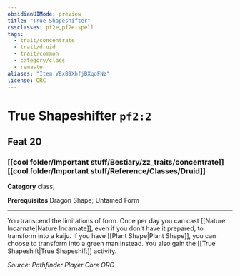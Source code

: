 ```yaml
---
obsidianUIMode: preview
title: "True Shapeshifter"
cssclasses: pf2e,pf2e-spell
tags:
  - trait/concentrate
  - trait/druid
  - trait/common
  - category/class
  - remaster
aliases: "Item.VBxB9XhfjBXqoFNz"
license: ORC
---
```

# True Shapeshifter `pf2:2`
## Feat 20
### [[cool folder/Important stuff/Bestiary/zz_traits/concentrate]][[cool folder/Important stuff/Reference/Classes/Druid]]

**Category** class; 



**Prerequisites** Dragon Shape; Untamed Form
* * *
You transcend the limitations of form. Once per day you can cast [[Nature Incarnate|Nature Incarnate]], even if you don't have it prepared, to transform into a kaiju. If you have [[Plant Shape|Plant Shape]], you can choose to transform into a green man instead. You also gain the [[True Shapeshift|True Shapeshift]] activity.

*Source: Pathfinder Player Core*
*ORC*